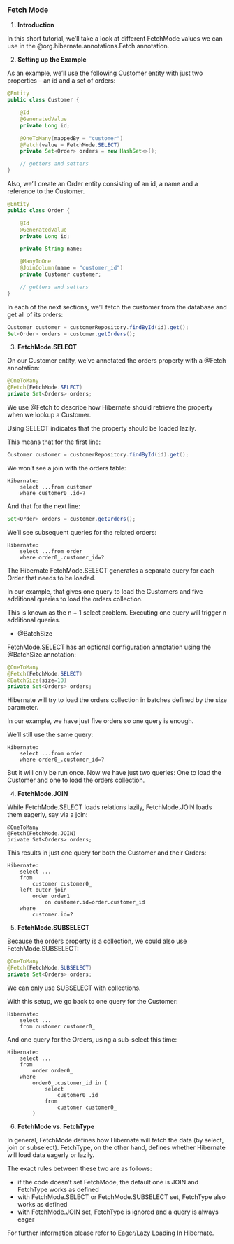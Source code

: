 ### Fetch Mode

1. **Introduction**

In this short tutorial, we’ll take a look at different FetchMode values we can use in the @org.hibernate.annotations.Fetch annotation.

2. **Setting up the Example**

As an example, we’ll use the following Customer entity with just two properties – an id and a set of orders:

```java
@Entity
public class Customer {

    @Id
    @GeneratedValue
    private Long id;

    @OneToMany(mappedBy = "customer")
    @Fetch(value = FetchMode.SELECT)
    private Set<Order> orders = new HashSet<>();

    // getters and setters
}
```

Also, we’ll create an Order entity consisting of an id, a name and a reference to the Customer.

```java
@Entity
public class Order {

    @Id
    @GeneratedValue
    private Long id;

    private String name;

    @ManyToOne
    @JoinColumn(name = "customer_id")
    private Customer customer;

    // getters and setters
}
```

In each of the next sections, we’ll fetch the customer from the database and get all of its orders:

```java
Customer customer = customerRepository.findById(id).get();
Set<Order> orders = customer.getOrders();
```

3. **FetchMode.SELECT**

On our Customer entity, we’ve annotated the orders property with a @Fetch annotation:

```java
@OneToMany
@Fetch(FetchMode.SELECT)
private Set<Orders> orders;
```

We use @Fetch to describe how Hibernate should retrieve the property when we lookup a Customer.

Using SELECT indicates that the property should be loaded lazily.

This means that for the first line:

```java
Customer customer = customerRepository.findById(id).get();
```

We won’t see a join with the orders table:

```
Hibernate: 
    select ...from customer
    where customer0_.id=?
```

And that for the next line:

```java
Set<Order> orders = customer.getOrders();
```

We’ll see subsequent queries for the related orders:

```
Hibernate: 
    select ...from order
    where order0_.customer_id=?
```

The Hibernate FetchMode.SELECT generates a separate query for each Order that needs to be loaded.

In our example, that gives one query to load the Customers and five additional queries to load the orders collection.

This is known as the n + 1 select problem. Executing one query will trigger n additional queries.   

- @BatchSize

FetchMode.SELECT has an optional configuration annotation using the @BatchSize annotation:

```java
@OneToMany
@Fetch(FetchMode.SELECT)
@BatchSize(size=10)
private Set<Orders> orders;
```

Hibernate will try to load the orders collection in batches defined by the size parameter.

In our example, we have just five orders so one query is enough.

We’ll still use the same query:

```
Hibernate:
    select ...from order
    where order0_.customer_id=?
```

But it will only be run once. Now we have just two queries: One to load the Customer and one to load the orders collection.

4. **FetchMode.JOIN**

While FetchMode.SELECT loads relations lazily, FetchMode.JOIN loads them eagerly, say via a join:

```
@OneToMany
@Fetch(FetchMode.JOIN)
private Set<Orders> orders;
```

This results in just one query for both the Customer and their Orders:

```
Hibernate: 
    select ...
    from
        customer customer0_ 
    left outer join
        order order1 
            on customer.id=order.customer_id 
    where
        customer.id=?
```

5. **FetchMode.SUBSELECT**

Because the orders property is a collection, we could also use FetchMode.SUBSELECT:

```java
@OneToMany
@Fetch(FetchMode.SUBSELECT)
private Set<Orders> orders;
```

We can only use SUBSELECT with collections.

With this setup, we go back to one query for the Customer:

```
Hibernate: 
    select ...
    from customer customer0_
```

And one query for the Orders, using a sub-select this time:

```
Hibernate: 
    select ...
    from
        order order0_ 
    where
        order0_.customer_id in (
            select
                customer0_.id 
            from
                customer customer0_
        )
```

6. **FetchMode vs. FetchType**

In general, FetchMode defines how Hibernate will fetch the data (by select, join or subselect). FetchType, on the other hand, defines whether Hibernate will load data eagerly or lazily.

The exact rules between these two are as follows:
- if the code doesn’t set FetchMode, the default one is JOIN and FetchType works as defined
- with FetchMode.SELECT or FetchMode.SUBSELECT set, FetchType also works as defined
- with FetchMode.JOIN set, FetchType is ignored and a query is always eager

For further information please refer to Eager/Lazy Loading In Hibernate.
